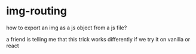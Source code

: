 # img-routing

how to export an img as a js object from a js file?

a friend is telling me that this trick works differently if we try it on vanilla or react
